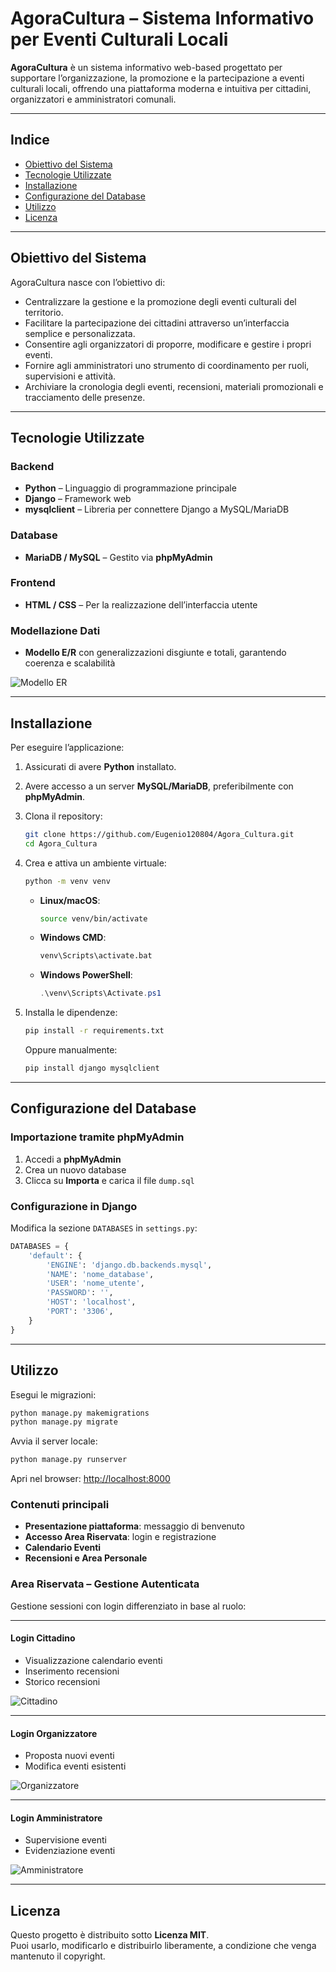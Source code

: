 
# AgoraCultura – Sistema Informativo per Eventi Culturali Locali

**AgoraCultura** è un sistema informativo web-based progettato per supportare l’organizzazione, la promozione e la partecipazione a eventi culturali locali, offrendo una piattaforma moderna e intuitiva per cittadini, organizzatori e amministratori comunali.

---

## Indice

- [Obiettivo del Sistema](#obiettivo-del-sistema)
- [Tecnologie Utilizzate](#tecnologie-utilizzate)
- [Installazione](#installazione)
- [Configurazione del Database](#configurazione-del-database)
- [Utilizzo](#utilizzo)
- [Licenza](#licenza)

---

## Obiettivo del Sistema

AgoraCultura nasce con l’obiettivo di:

- Centralizzare la gestione e la promozione degli eventi culturali del territorio.
- Facilitare la partecipazione dei cittadini attraverso un’interfaccia semplice e personalizzata.
- Consentire agli organizzatori di proporre, modificare e gestire i propri eventi.
- Fornire agli amministratori uno strumento di coordinamento per ruoli, supervisioni e attività.
- Archiviare la cronologia degli eventi, recensioni, materiali promozionali e tracciamento delle presenze.

---

## Tecnologie Utilizzate

### Backend
- **Python** – Linguaggio di programmazione principale
- **Django** – Framework web
- **mysqlclient** – Libreria per connettere Django a MySQL/MariaDB

### Database
- **MariaDB / MySQL** – Gestito via **phpMyAdmin**

### Frontend
- **HTML / CSS** – Per la realizzazione dell’interfaccia utente

### Modellazione Dati
- **Modello E/R** con generalizzazioni disgiunte e totali, garantendo coerenza e scalabilità

![Modello ER](https://github.com/user-attachments/assets/67c97d27-171c-472c-a1e0-946875757b26)

---

## Installazione

Per eseguire l’applicazione:

1. Assicurati di avere **Python** installato.

2. Avere accesso a un server **MySQL/MariaDB**, preferibilmente con **phpMyAdmin**.

3. Clona il repository:
   ```bash
   git clone https://github.com/Eugenio120804/Agora_Cultura.git
   cd Agora_Cultura
   ```

4. Crea e attiva un ambiente virtuale:
   ```bash
   python -m venv venv
   ```

   - **Linux/macOS**:
     ```bash
     source venv/bin/activate
     ```

   - **Windows CMD**:
     ```cmd
     venv\Scripts\activate.bat
     ```

   - **Windows PowerShell**:
     ```powershell
     .\venv\Scripts\Activate.ps1
     ```

5. Installa le dipendenze:
   ```bash
   pip install -r requirements.txt
   ```

   Oppure manualmente:
   ```bash
   pip install django mysqlclient
   ```

---

## Configurazione del Database

### Importazione tramite phpMyAdmin

1. Accedi a **phpMyAdmin**
2. Crea un nuovo database
3. Clicca su **Importa** e carica il file `dump.sql`

### Configurazione in Django

Modifica la sezione `DATABASES` in `settings.py`:

```python
DATABASES = {
    'default': {
        'ENGINE': 'django.db.backends.mysql',
        'NAME': 'nome_database',
        'USER': 'nome_utente',
        'PASSWORD': '',
        'HOST': 'localhost',
        'PORT': '3306',
    }
}
```

---

## Utilizzo

Esegui le migrazioni:
```bash
python manage.py makemigrations
python manage.py migrate
```

Avvia il server locale:
```bash
python manage.py runserver
```

Apri nel browser: [http://localhost:8000](http://localhost:8000)

### Contenuti principali

- **Presentazione piattaforma**: messaggio di benvenuto
- **Accesso Area Riservata**: login e registrazione
- **Calendario Eventi**
- **Recensioni e Area Personale**

### Area Riservata – Gestione Autenticata

Gestione sessioni con login differenziato in base al ruolo:

---

#### Login Cittadino

- Visualizzazione calendario eventi
- Inserimento recensioni
- Storico recensioni

![Cittadino](https://github.com/user-attachments/assets/3456f905-1b1c-4516-9b13-3f1cf9392da5)

---

#### Login Organizzatore

- Proposta nuovi eventi
- Modifica eventi esistenti

![Organizzatore](https://github.com/user-attachments/assets/255af1d1-5b4d-4df2-a691-65f8cfd6c83d)

---

#### Login Amministratore

- Supervisione eventi
- Evidenziazione eventi

![Amministratore](https://github.com/user-attachments/assets/c7d62eae-ad4b-416f-94eb-4d58b4f6ad75)

---

## Licenza

Questo progetto è distribuito sotto **Licenza MIT**.  
Puoi usarlo, modificarlo e distribuirlo liberamente, a condizione che venga mantenuto il copyright.
